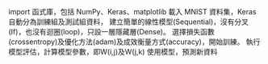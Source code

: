 import 函式庫，包括 NumPy、Keras、matplotlib
載入 MNIST 資料集，Keras 自動分為訓練組及測試組資料，
建立簡單的線性模型(Sequential)，沒有分叉(If)，也沒有迴圈(loop)，只設一層隱藏層(Dense)。
選擇損失函數(crossentropy)及優化方法(adam)及成效衡量方式(accuracy)，開始訓練。
執行模型評估，計算模型參數，即W(i,j)及W(j,k)
使用模型，預測新資料
